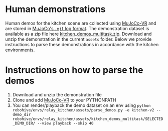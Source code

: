 # Human demonstrations
Human demos for the kitchen scene are collected using [MuJoCo-VR](https://github.com/vikashplus/puppet) and are stored in [MuJoCo's `.mjl` log format](http://www.mujoco.org/book/haptix.html#uiRecord). The demonstration dataset is available as a zip file here [kitchen_demos_multitask.zip](https://github.com/google-research/relay-policy-learning/raw/master/kitchen_demos_multitask.zip). Download and unzip the demonstration in the current `assets` folder. Below we provide instructions to parse these demonstrations in accordance with the kitchen environments.

# Instructions on how to parse the demos
1. Download and unzip the demonstration file
2. Clone and add [MuJoCo-VR](https://github.com/vikashplus/puppet) to your PYTHONPATH
3. You can render/playback the demo dataset on an env using
```python robohive/envs/relay_kitchen/assets/parse_demos.py -e kitchen-v2 --demo_dir robohive/envs/relay_kitchen/assets/kitchen_demos_multitask/SELECTED_DEMO_DIR/ --view playback --skip 40```